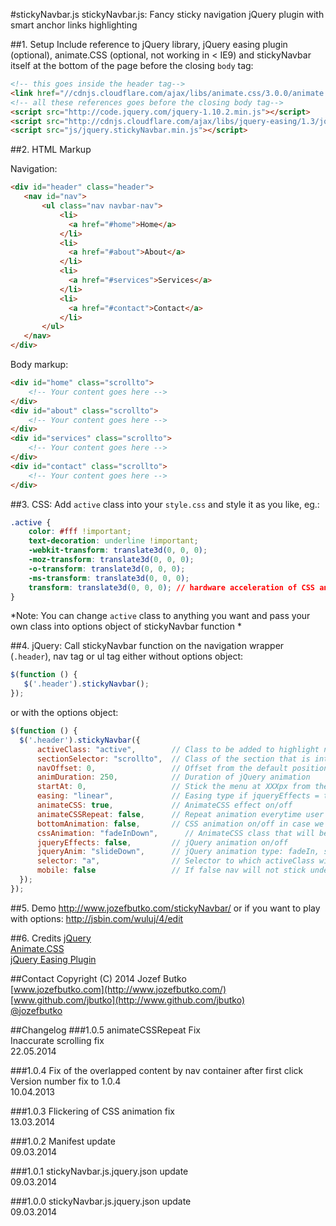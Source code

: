 #stickyNavbar.js
stickyNavbar.js: Fancy sticky navigation jQuery plugin with smart anchor links highlighting

##1. Setup
Include reference to jQuery library, jQuery easing plugin (optional), animate.CSS (optional, not working in < IE9) and stickyNavbar itself at the bottom of the page before the closing `body` tag:

```html
<!-- this goes inside the header tag-->
<link href="//cdnjs.cloudflare.com/ajax/libs/animate.css/3.0.0/animate.min.css" rel="stylesheet" type="text/css">
<!-- all these references goes before the closing body tag-->
<script src="http://code.jquery.com/jquery-1.10.2.min.js"></script>
<script src="http://cdnjs.cloudflare.com/ajax/libs/jquery-easing/1.3/jquery.easing.min.js"></script>
<script src="js/jquery.stickyNavbar.min.js"></script>
```

##2. HTML Markup

Navigation:
```html
<div id="header" class="header">
   <nav id="nav">
       <ul class="nav navbar-nav">
           <li>
             <a href="#home">Home</a>
           </li>
           <li>
             <a href="#about">About</a>
           </li>
           <li>
             <a href="#services">Services</a>
           </li>
           <li>
             <a href="#contact">Contact</a>
           </li>
       </ul>
   </nav>
</div>
```

Body markup:
```html
<div id="home" class="scrollto">
    <!-- Your content goes here -->
</div>
<div id="about" class="scrollto">
    <!-- Your content goes here -->
</div>
<div id="services" class="scrollto">
    <!-- Your content goes here -->
</div>
<div id="contact" class="scrollto">
    <!-- Your content goes here -->
</div>
```

##3. CSS:
Add `active` class into your `style.css` and style it as you like, eg.:
```css
.active {
    color: #fff !important;
    text-decoration: underline !important;
    -webkit-transform: translate3d(0, 0, 0);
    -moz-transform: translate3d(0, 0, 0);
    -o-transform: translate3d(0, 0, 0);
    -ms-transform: translate3d(0, 0, 0);
    transform: translate3d(0, 0, 0); // hardware acceleration of CSS animation
}
```
*Note: You can change `active` class to anything you want and pass your own class into options object of stickyNavbar function *

##4. jQuery:
Call stickyNavbar function on the navigation wrapper (`.header`), nav tag or ul tag either without options object:
```javascript
$(function () {
   $('.header').stickyNavbar();
});
```

or with the options object:
```javascript
$(function () {
  $('.header').stickyNavbar({
      activeClass: "active",       	// Class to be added to highlight nav elements
      sectionSelector: "scrollto", 	// Class of the section that is interconnected with nav links
      navOffset: 0,                	// Offset from the default position of this() (nav container)
      animDuration: 250,           	// Duration of jQuery animation
      startAt: 0,                  	// Stick the menu at XXXpx from the top of the this() (nav container)
      easing: "linear",            	// Easing type if jqueryEffects = true, use jQuery Easing plugin to extend easing types - gsgd.co.uk/sandbox/jquery/easing
      animateCSS: true,           	// AnimateCSS effect on/off
      animateCSSRepeat: false,      // Repeat animation everytime user scrolls
      bottomAnimation: false,      	// CSS animation on/off in case we hit the bottom of the page
      cssAnimation: "fadeInDown",      // AnimateCSS class that will be added to selector
      jqueryEffects: false,        	// jQuery animation on/off
      jqueryAnim: "slideDown",     	// jQuery animation type: fadeIn, show or slideDown
      selector: "a",                // Selector to which activeClass will be added, either "a" or "li"
      mobile: false 				// If false nav will not stick under 480px width of window
  });
});
```

##5. Demo
http://www.jozefbutko.com/stickyNavbar/ or if you want to play with options: http://jsbin.com/wuluj/4/edit

##6. Credits
[jQuery](http://api.jquery.com/)<br>
[Animate.CSS](http://daneden.github.io/animate.css/)<br>
[jQuery Easing Plugin](http://gsgd.co.uk/sandbox/jquery/easing/)

##Contact
Copyright (C) 2014 Jozef Butko<br>
[www.jozefbutko.com](http://www.jozefbutko.com/)<br>
[www.github.com/jbutko](http://www.github.com/jbutko)<br>
[@jozefbutko](http://www.twitter.com/jozefbutko)

##Changelog
###1.0.5
animateCSSRepeat Fix<br>
Inaccurate scrolling fix<br>
22.05.2014

###1.0.4
Fix of the overlapped content by nav container after first click<br>
Version number fix to 1.0.4<br>
10.04.2013

###1.0.3
Flickering of CSS animation fix<br>
13.03.2014<br>

###1.0.2
Manifest update<br>
09.03.2014

###1.0.1
stickyNavbar.js.jquery.json update<br>
09.03.2014

###1.0.0
stickyNavbar.js.jquery.json update<br>
09.03.2014
